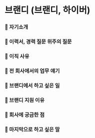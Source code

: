 # 브랜디 (브랜디, 하이버)


### 💁 자기소개

### 💬 이력서, 경력 질문 위주의 질문

### 💬 이직 사유

### 💬 전 회사에서의 업무 얘기

### 💬 브랜디에서 하고 싶은 일

### 💬 브랜디 지원 이유

### 🚀 회사에 궁금한 점

### 💁 마지막으로 하고 싶은 말
